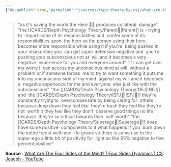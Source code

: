 ```yaml
---
{"dg-publish":true,"permalink":"/sources/type-theory-by-csj/what-are-the-four-sides-of-the-mind-cs-joseph-quotes/","created":"2023-01-26T21:28:42.361+01:00","updated":"2023-04-25T13:23:35.110+02:00"}
---
```



>    "as it's saving the world the Hero 🦸‍♂️ produces collateral  damage"
"the [[CARDS/Depth Psychology Theory/Parent🤨\|Parent]] is - trying to  impart some of its responsibilities and  confer some of its responsibilities upon  the hero so the person using their hero  becomes more responsible while using it
if you're  being pushed in your insecurities you  can get super defensive negative and  you're pushing your subconscious not at  will and it becomes a very negative  experience for you and everyone around"
"if I can get over my worry I  can access my unconscious mind at will  without a problem or if someone forces  me to try to want something it puts me  into my unconscious side of my mind  against my will and it becomes a  negative experience for me and everyone  else just like with the subconscious"
"the [[CARDS/Depth Psychology Theory/INFJ\|INFJ]] and  the [[CARDS/Depth Psychology Theory/ISFJ💂\|ISFJ💂]] they're constantly trying to  overcompensate by being caring for  others because deep down they feel like  they're trash they feel like they're not  worth it they feel like they don't  deserve good things no life because  they're so critical towards their  self-worth"
"the [[CARDS/Depth Psychology Theory/Superego👹\|Superego👹]] does have some positive  components to it what happens if you  burn down the entire forest well new  life grows so there is some use to the  super-ego a little bit of positivity for  light so like 95% negative to five  percent positive"

**Source** : [What Are The Four Sides of the Mind? | Four Sides Dynamics | CS Joseph - YouTube](https://www.youtube.com/watch?v=nG_fAhk3ZGc)
